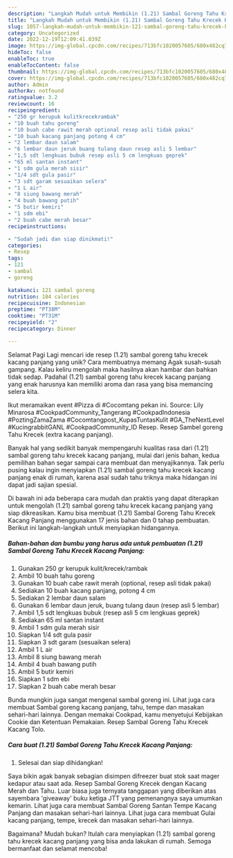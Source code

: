 ```yaml
---
description: "Langkah Mudah untuk Membikin (1.21) Sambal Goreng Tahu Krecek Kacang Panjang yang Enak, Mengugah Selera"
title: "Langkah Mudah untuk Membikin (1.21) Sambal Goreng Tahu Krecek Kacang Panjang yang Enak, Mengugah Selera"
slug: 1057-langkah-mudah-untuk-membikin-121-sambal-goreng-tahu-krecek-kacang-panjang-yang-enak-mengugah-selera
category: Uncategorized
date: 2022-12-19T12:09:41.039Z
image: https://img-global.cpcdn.com/recipes/713bfc1020057605/680x482cq70/121-sambal-goreng-tahu-krecek-kacang-panjang-foto-resep-utama.jpg
hideToc: false
enableToc: true
enableTocContent: false
thumbnail: https://img-global.cpcdn.com/recipes/713bfc1020057605/680x482cq70/121-sambal-goreng-tahu-krecek-kacang-panjang-foto-resep-utama.jpg
cover: https://img-global.cpcdn.com/recipes/713bfc1020057605/680x482cq70/121-sambal-goreng-tahu-krecek-kacang-panjang-foto-resep-utama.jpg
author: Admin
authorAv: notfound
ratingvalue: 3.2
reviewcount: 16
recipeingredient:
- "250 gr kerupuk kulitkrecekrambak"
- "10 buah tahu goreng"
- "10 buah cabe rawit merah optional resep asli tidak pakai"
- "10 buah kacang panjang potong 4 cm"
- "2 lembar daun salam"
- "6 lembar daun jeruk buang tulang daun resep asli 5 lembar"
- "1,5 sdt lengkuas bubuk resep asli 5 cm lengkuas geprek"
- "65 ml santan instant"
- "1 sdm gula merah sisir"
- "1/4 sdt gula pasir"
- "3 sdt garam sesuaikan selera"
- "1 L air"
- "8 siung bawang merah"
- "4 buah bawang putih"
- "5 butir kemiri"
- "1 sdm ebi"
- "2 buah cabe merah besar"
recipeinstructions:

- "Sudah jadi dan siap dinikmati!"
categories:
- Resep
tags:
- 121
- sambal
- goreng

katakunci: 121 sambal goreng 
nutrition: 184 calories
recipecuisine: Indonesian
preptime: "PT38M"
cooktime: "PT31M"
recipeyield: "2"
recipecategory: Dinner

---
```



Selamat Pagi Lagi mencari ide resep (1.21) sambal goreng tahu krecek kacang panjang yang unik? Cara membuatnya memang Agak susah-susah gampang. Kalau keliru mengolah maka hasilnya akan hambar dan bahkan tidak sedap. Padahal (1.21) sambal goreng tahu krecek kacang panjang yang enak harusnya kan memiliki aroma dan rasa yang bisa memancing selera kita.


Ikut meramaikan event #Pizza di #Cocomtang pekan ini. Source: Lily Minarosa #CookpadCommunity_Tangerang #CookpadIndonesia #PoztingZamaZama #Cocomtangpost_KupasTuntasKulit #GA_TheNextLevel #KucingrabbitGANL #CookpadCommunity_ID Resep. Resep Sambel goreng Tahu Krecek (extra kacang panjang).

Banyak hal yang sedikit banyak mempengaruhi kualitas rasa dari (1.21) sambal goreng tahu krecek kacang panjang, mulai dari jenis bahan, kedua pemilihan bahan segar sampai cara membuat dan menyajikannya. Tak perlu pusing kalau ingin menyiapkan (1.21) sambal goreng tahu krecek kacang panjang enak di rumah, karena asal sudah tahu triknya maka hidangan ini dapat jadi sajian spesial.


Di bawah ini ada beberapa cara mudah dan praktis yang dapat diterapkan untuk mengolah (1.21) sambal goreng tahu krecek kacang panjang yang siap dikreasikan. Kamu bisa membuat (1.21) Sambal Goreng Tahu Krecek Kacang Panjang menggunakan 17 jenis bahan dan 0 tahap pembuatan. Berikut ini langkah-langkah untuk menyiapkan hidangannya.

<!--inarticleads1-->

##### Bahan-bahan dan bumbu yang harus ada untuk pembuatan (1.21) Sambal Goreng Tahu Krecek Kacang Panjang:

1. Gunakan 250 gr kerupuk kulit/krecek/rambak
1. Ambil 10 buah tahu goreng
1. Gunakan 10 buah cabe rawit merah (optional, resep asli tidak pakai)
1. Sediakan 10 buah kacang panjang, potong 4 cm
1. Sediakan 2 lembar daun salam
1. Gunakan 6 lembar daun jeruk, buang tulang daun (resep asli 5 lembar)
1. Ambil 1,5 sdt lengkuas bubuk (resep asli 5 cm lengkuas geprek)
1. Sediakan 65 ml santan instant
1. Ambil 1 sdm gula merah sisir
1. Siapkan 1/4 sdt gula pasir
1. Siapkan 3 sdt garam (sesuaikan selera)
1. Ambil 1 L air
1. Ambil 8 siung bawang merah
1. Ambil 4 buah bawang putih
1. Ambil 5 butir kemiri
1. Siapkan 1 sdm ebi
1. Siapkan 2 buah cabe merah besar


Bunda mungkin juga sangat mengenal sambal goreng ini. Lihat juga cara membuat Sambal goreng kacang panjang, tahu, tempe dan masakan sehari-hari lainnya. Dengan memakai Cookpad, kamu menyetujui Kebijakan Cookie dan Ketentuan Pemakaian. Resep Sambal Goreng Tahu Krecek Kacang Tolo. 

<!--inarticleads2-->

##### Cara buat (1.21) Sambal Goreng Tahu Krecek Kacang Panjang:


1. Selesai dan siap dihidangkan!

Saya bikin agak banyak sebagian disimpen difreezer buat stok saat mager kedapur atau saat ada. Resep Sambal Goreng Krecek dengan Kacang Merah dan Tahu. Luar biasa juga ternyata tanggapan yang diberikan atas sayembara &#39;giveaway&#39; buku ketiga JTT yang pemenangnya saya umumkan kemarin. Lihat juga cara membuat Sambal Goreng Santan Tempe Kacang Panjang dan masakan sehari-hari lainnya. Lihat juga cara membuat Gulai kacang panjang, tempe, krecek dan masakan sehari-hari lainnya. 

Bagaimana? Mudah bukan? Itulah cara menyiapkan (1.21) sambal goreng tahu krecek kacang panjang yang bisa anda lakukan di rumah. Semoga bermanfaat dan selamat mencoba!
